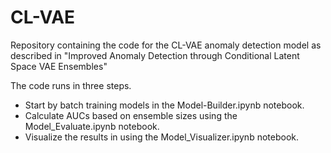 # CL-VAE
Repository containing the code for the CL-VAE anomaly detection model as described in "Improved Anomaly Detection through Conditional Latent Space VAE Ensembles"


The code runs in three steps.

- Start by batch training models in the Model-Builder.ipynb notebook.
- Calculate AUCs based on ensemble sizes using the Model_Evaluate.ipynb notebook.
- Visualize the results in using the Model_Visualizer.ipynb notebook.

